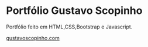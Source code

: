 # Portfólio Gustavo Scopinho
Portfólio feito em HTML,CSS,Bootstrap e Javascript.

<a href=“http://gustavoscopinho.com/“>gustavoscopinho.com</a>
